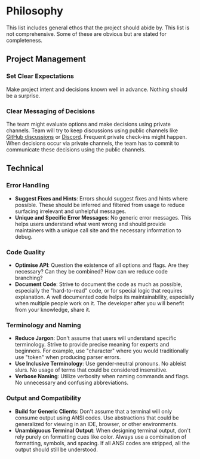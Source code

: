 # Philosophy

This list includes general ethos that the project should abide by. This list is not comprehensive. Some of these are obvious but are stated for completeness.

## Project Management

### Set Clear Expectations
Make project intent and decisions known well in advance. Nothing should be a surprise.

### Clear Messaging of Decisions
The team might evaluate options and make decisions using private channels. Team will try to keep discussions using public channels like [GitHub discussions](https://github.com/biomejs/biome/discussions) or [Discord](https://biomejs.dev/chat). Frequent private check-ins might happen. When decisions occur via private channels, the team has to commit to communicate these decisions using the public channels.

## Technical

### Error Handling
- **Suggest Fixes and Hints**: Errors should suggest fixes and hints where possible. These should be inferred and filtered from usage to reduce surfacing irrelevant and unhelpful messages.
- **Unique and Specific Error Messages**: No generic error messages. This helps users understand what went wrong and should provide maintainers with a unique call site and the necessary information to debug.

### Code Quality
- **Optimise API**: Question the existence of all options and flags. Are they necessary? Can they be combined? How can we reduce code branching?
- **Document Code**: Strive to document the code as much as possible, especially the "hard-to-read" code, or for special logic that requires explanation. A well documented code helps its maintainability, especially when multiple people work on it. The developer after you will benefit from your knowledge, share it.

### Terminology and Naming
- **Reduce Jargon**: Don't assume that users will understand specific terminology. Strive to provide precise meaning for experts and beginners. For example, use "character" where you would traditionally use "token" when producing parser errors.
- **Use Inclusive Terminology**: Use gender-neutral pronouns. No ableist slurs. No usage of terms that could be considered insensitive.
- **Verbose Naming**: Utilize verbosity when naming commands and flags. No unnecessary and confusing abbreviations.

### Output and Compatibility
- **Build for Generic Clients**: Don't assume that a terminal will only consume output using ANSI codes. Use abstractions that could be generalized for viewing in an IDE, browser, or other environments.
- **Unambiguous Terminal Output**: When designing terminal output, don't rely purely on formatting cues like color. Always use a combination of formatting, symbols, and spacing. If all ANSI codes are stripped, all the output should still be understood.